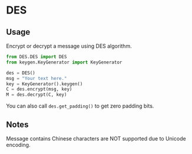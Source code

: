 # DES

## Usage

Encrypt or decrypt a message using DES algorithm.

~~~python
from DES.DES import DES
from keygen.KeyGenerator import KeyGenerator

des = DES()
msg = "Your text here."
key = KeyGenerator().keygen()
C = des.encrypt(msg, key)
M = des.decrypt(C, key)
~~~

You can also call `des.get_padding()` to get zero padding bits.

## Notes

Message contains Chinese characters are NOT supported due to Unicode encoding.
